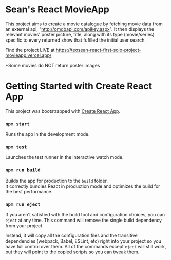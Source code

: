 # Sean's React MovieApp

This project aims to create a movie catalogue by fetching movie data from an external api, "http://omdbapi.com/apikey.aspx". It then displays the relevant movies' poster picture, title, along with its type (movie/series) specific to every returned show that fufilled the initial user search.

Find the project LIVE at https://teosean-react-first-solo-project-movieapp.vercel.app/

*Some movies do NOT return poster images


# Getting Started with Create React App

This project was bootstrapped with [Create React App](https://github.com/facebook/create-react-app).


### `npm start`

Runs the app in the development mode.


### `npm test`

Launches the test runner in the interactive watch mode.


### `npm run build`

Builds the app for production to the `build` folder.\
It correctly bundles React in production mode and optimizes the build for the best performance.

### `npm run eject`

If you aren't satisfied with the build tool and configuration choices, you can `eject` at any time. This command will remove the single build dependency from your project.

Instead, it will copy all the configuration files and the transitive dependencies (webpack, Babel, ESLint, etc) right into your project so you have full control over them. All of the commands except `eject` will still work, but they will point to the copied scripts so you can tweak them.
